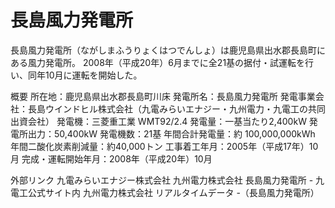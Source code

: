 # 長島風力発電所

長島風力発電所（ながしまふうりょくはつでんしょ）は鹿児島県出水郡長島町にある風力発電所。
2008年（平成20年）6月までに全21基の据付・試運転を行い、同年10月に運転を開始した。

概要
所在地：鹿児島県出水郡長島町川床
発電所名：長島風力発電所
発電事業会社：長島ウインドヒル株式会社（九電みらいエナジー・九州電力・九電工の共同出資会社）
発電機：三菱重工業  WMT92/2.4
発電量：一基当たり2,400kW
発電所出力：50,400kW
発電機数：21基
年間合計発電量：約 100,000,000kWh
年間二酸化炭素削減量：約40,000トン
工事着工年月：2005年（平成17年）10月
完成・運転開始年月：2008年（平成20年）10月

外部リンク
九電みらいエナジー株式会社
九州電力株式会社
長島風力発電所 - 九電工公式サイト内
九州電力株式会社 リアルタイムデータ -（長島風力発電所）